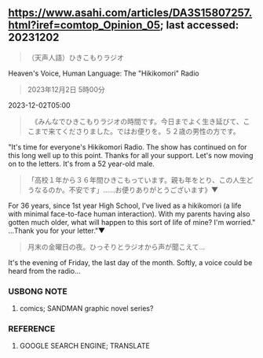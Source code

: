 ## https://www.asahi.com/articles/DA3S15807257.html?iref=comtop_Opinion_05; last accessed: 20231202

> （天声人語）ひきこもりラジオ

Heaven's Voice, Human Language: The "Hikikomori" Radio

> 2023年12月2日 5時00分

2023-12-02T05:00

>　《みんなでひきこもりラジオの時間です。今日までよく生き延びて、ここまで来てくださりました。ではお便りを。５２歳の男性の方です。

"It's time for everyone's Hikikomori Radio. The show has continued on for this long well up to this point. Thanks for all your support. Let's now moving on to the letters. It's from a 52 year-old male. 

> 「高校１年から３６年間ひきこもっています。親も年をとり、この人生どうなるのか。不安です」……お便りありがとうございます》▼

For 36 years, since 1st year High School, I've lived as a hikikomori (a life with minimal face-to-face human interaction). With my parents having also gotten much older, what will happen to this sort of life of mine? I'm worried." ...Thank you for your letter."▼

> 月末の金曜日の夜。ひっそりとラジオから声が聞こえて…

It's the evening of Friday, the last day of the month. Softly, a voice could be heard from the radio...

### USBONG NOTE

1) comics; SANDMAN graphic novel series?

### REFERENCE

1) GOOGLE SEARCH ENGINE; TRANSLATE